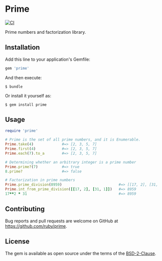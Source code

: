 # Prime

[![CI](https://github.com/ruby/prime/actions/workflows/test.yml/badge.svg)](https://github.com/ruby/prime/actions/workflows/test.yml)

Prime numbers and factorization library.

## Installation

Add this line to your application's Gemfile:

```ruby
gem 'prime'
```

And then execute:

    $ bundle

Or install it yourself as:

    $ gem install prime

## Usage

```ruby
require 'prime'

# Prime is the set of all prime numbers, and it is Enumerable.
Prime.take(4)             #=> [2, 3, 5, 7]
Prime.first(4)            #=> [2, 3, 5, 7]
Prime.each(7).to_a        #=> [2, 3, 5, 7]

# Determining whether an arbitrary integer is a prime number
Prime.prime?(7)           #=> true
8.prime?                  #=> false

# Factorization in prime numbers
Prime.prime_division(8959)                          #=> [[17, 2], [31, 1]]
Prime.int_from_prime_division([[17, 2], [31, 1]])   #=> 8959
17**2 * 31                                          #=> 8959
```

## Contributing

Bug reports and pull requests are welcome on GitHub at https://github.com/ruby/prime.

## License

The gem is available as open source under the terms of the [BSD-2-Clause](LICENSE.txt).
